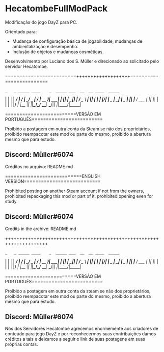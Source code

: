 # HecatombeFullModPack

Modificação do jogo DayZ para PC.

Orientado para:
- Mudança de configuração básica de jogabilidade, mudanças de ambientalização e desempenho.
- Inclusão de objetos e mudanças cosméticas.

Desenvolvimento por Luciano dos S. Müller e direcionado ao solicitado pelo servidor Hecatombe.

=========================+++++++++++++++++++=========================

    _   _ _____ ____    _  _____ ___  __  __ ____  _____
   | | | | ____/ ___|  / \|_   _/ _ \|  \/  | __ )| ____|
   | |_| |  _|| |     / _ \ | || | | | |\/| |  _ \|  _|
   |  _  | |__| |___ / ___ \| || |_| | |  | | |_) | |___
   |_| |_|_____\____/_/   \_\_| \___/|_|  |_|____/|_____|

=========================VERSÃO EM PORTUGUÊS=========================

Proibido a postagem em outra conta da Steam se não dos proprietários, proibido reempacotar este mod ou parte do mesmo, proibido a abertura mesmo que para estudo.

Discord: Müller#6074
---------------------------------------------------------------------
Créditos no arquivo: README.md

===========================ENGLISH VERSION===========================

Prohibited posting on another Steam account if not from the owners, prohibited repackaging this mod or part of it, prohibited opening even for study.

Discord: Müller#6074
---------------------------------------------------------------------
Credits in the archive: README.md


+++++++++++++++++++++++++++++++++++++++++++++++++++++++++++++++++++++

    _   _ _____ ____    _  _____ ___  __  __ ____  _____
   | | | | ____/ ___|  / \|_   _/ _ \|  \/  | __ )| ____|
   | |_| |  _|| |     / _ \ | || | | | |\/| |  _ \|  _|
   |  _  | |__| |___ / ___ \| || |_| | |  | | |_) | |___
   |_| |_|_____\____/_/   \_\_| \___/|_|  |_|____/|_____|

=========================VERSÃO EM PORTUGUÊS=========================

Proibido a postagem em outra conta da steam se não dos proprietários, proibido reempacotar este mod ou parte do mesmo, proibido a abertura mesmo que para estudo.

Discord: Müller#6074
---------------------------------------------------------------------

Nós dos Servidores Hecatombe agrecemos enormemente aos criadores de conteúdo para jogo DayZ e por reconhecermos suas contribuições damos créditos a tais e deixamos a seguir o link de suas postagens em suas próprias contas.